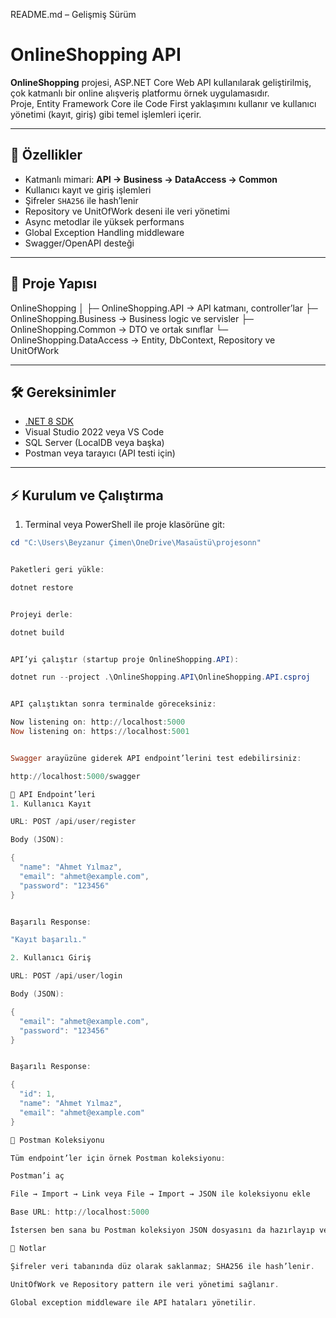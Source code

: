README.md – Gelişmiş Sürüm
# OnlineShopping API

**OnlineShopping** projesi, ASP.NET Core Web API kullanılarak geliştirilmiş, çok katmanlı bir online alışveriş platformu örnek uygulamasıdır.  
Proje, Entity Framework Core ile Code First yaklaşımını kullanır ve kullanıcı yönetimi (kayıt, giriş) gibi temel işlemleri içerir.

---

## 🚀 Özellikler

- Katmanlı mimari: **API → Business → DataAccess → Common**
- Kullanıcı kayıt ve giriş işlemleri
- Şifreler `SHA256` ile hash’lenir
- Repository ve UnitOfWork deseni ile veri yönetimi
- Async metodlar ile yüksek performans
- Global Exception Handling middleware
- Swagger/OpenAPI desteği

---

## 📁 Proje Yapısı



OnlineShopping
│
├─ OnlineShopping.API → API katmanı, controller’lar
├─ OnlineShopping.Business → Business logic ve servisler
├─ OnlineShopping.Common → DTO ve ortak sınıflar
└─ OnlineShopping.DataAccess → Entity, DbContext, Repository ve UnitOfWork


---

## 🛠️ Gereksinimler

- [.NET 8 SDK](https://dotnet.microsoft.com/en-us/download/dotnet/8.0)
- Visual Studio 2022 veya VS Code
- SQL Server (LocalDB veya başka)
- Postman veya tarayıcı (API testi için)

---

## ⚡ Kurulum ve Çalıştırma

1. Terminal veya PowerShell ile proje klasörüne git:

```powershell
cd "C:\Users\Beyzanur Çimen\OneDrive\Masaüstü\projesonn"


Paketleri geri yükle:

dotnet restore


Projeyi derle:

dotnet build


API’yi çalıştır (startup proje OnlineShopping.API):

dotnet run --project .\OnlineShopping.API\OnlineShopping.API.csproj


API çalıştıktan sonra terminalde göreceksiniz:

Now listening on: http://localhost:5000
Now listening on: https://localhost:5001


Swagger arayüzüne giderek API endpoint’lerini test edebilirsiniz:

http://localhost:5000/swagger

🔗 API Endpoint’leri
1. Kullanıcı Kayıt

URL: POST /api/user/register

Body (JSON):

{
  "name": "Ahmet Yılmaz",
  "email": "ahmet@example.com",
  "password": "123456"
}


Başarılı Response:

"Kayıt başarılı."

2. Kullanıcı Giriş

URL: POST /api/user/login

Body (JSON):

{
  "email": "ahmet@example.com",
  "password": "123456"
}


Başarılı Response:

{
  "id": 1,
  "name": "Ahmet Yılmaz",
  "email": "ahmet@example.com"
}

🧩 Postman Koleksiyonu

Tüm endpoint’ler için örnek Postman koleksiyonu:

Postman’i aç

File → Import → Link veya File → Import → JSON ile koleksiyonu ekle

Base URL: http://localhost:5000

İstersen ben sana bu Postman koleksiyon JSON dosyasını da hazırlayıp verebilirim.

📌 Notlar

Şifreler veri tabanında düz olarak saklanmaz; SHA256 ile hash’lenir.

UnitOfWork ve Repository pattern ile veri yönetimi sağlanır.

Global exception middleware ile API hataları yönetilir.
